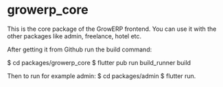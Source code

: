 # growerp_core

This is the core package of the GrowERP frontend.
You can use it with the other packages like admin, freelance, hotel etc.

After getting it from Github run the build command:

$ cd packages/growerp_core
$ flutter pub run build_runner build

Then to run for example admin:
$ cd packages/admin
$ flutter run.

